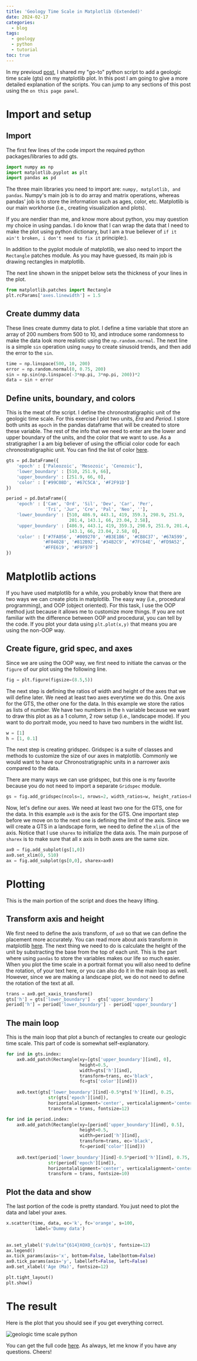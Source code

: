 ```yaml
---
title: 'Geology Time Scale in Matplotlib (Extended)'
date: 2024-02-17
categories:
  - blog
tags:
  - geology
  - python
  - tutorial
toc: true
---
```

In my previoud [post](https://www.adtma.pw/blog/geotimescale-python/), I shared my "go-to" python script to add a geologic time scale (gts) on my matplotlib plot. In this post I am going to give a more detailed explanation of the scripts. You can jump to any sections of this post using the `on this page panel`.

# Import and setup
## Import
The first few lines of the code import the required python packages/libraries to add gts.

```python
import numpy as np
import matplotlib.pyplot as plt
import pandas as pd
```

The three main libraries you need to import are: `numpy, matplotlib, and pandas`. Numpy's main job is to do array and matrix operations, whereas pandas' job is to store the information such as ages, color, etc. Matplotlib is our main workhorse (i.e., creating visualization and plots).

If you are nerdier than me, and know more about python, you may question my choice in using pandas. I do know that I can wrap the data that I need to make the plot using python dictionary, but I am a true believer of `if it ain't broken, i don't need to fix it` principle:).

In addition to the pyplot module of matplotlib, we also need to import the `Rectangle` patches module. As you may have guessed, its main job is drawing rectangles in matplotlib.

The next line shown in the snippet below sets the thickness of your lines in the plot.

```python
from matplotlib.patches import Rectangle
plt.rcParams['axes.linewidth'] = 1.5
```

## Create dummy data
These lines create dummy data to plot. I define a time variable that store an array of 200 numbers from 500 to 10, and introduce some randomness to make the data look more realistic using the `np.random.normal`. The next line is a simple `sin` operation using `numpy` to create sinusoid trends, and then add the error to the `sin`.

```python
time = np.linspace(500, 10, 200)
error = np.random.normal(0, 0.75, 200)
sin = np.sin(np.linspace(-3*np.pi, 3*np.pi, 200))*2
data = sin + error
```

## Define units, boundary, and colors
This is the meat of the script. I define the chronostratigraphic unit of the geologic time scale. For this exercise I plot two units, *Era* and *Period*. I store both units as `epoch` in the pandas dataframe that will be created to store these variable. The rest of the info that we need to enter are the lower and upper boundary of the units, and the color that we want to use. As a stratigrapher I a am big believer of using the official color code for each chronostratigraphic unit. You can find the list of color [here](https://ccgm.org/en/product/colour-code-according-to-the-commission-for-the-geological-map-of-the-world-cgmw/).

```python
gts = pd.DataFrame({
    'epoch' : ['Paleozoic', 'Mesozoic', 'Cenozoic'],
    'lower_boundary' : [510, 251.9, 66],
    'upper_boundary' : [251.9, 66, 0],
    'color' : ['#99C08D', '#67C5CA', '#F2F91D']
})

period = pd.DataFrame({
    'epoch' : ['Cam', 'Ord', 'Sil', 'Dev', 'Car', 'Per',
               'Tri', 'Jur', 'Cre', 'Pal', 'Neo', ''],
    'lower_boundary' : [510, 486.9, 443.1, 419, 359.3, 298.9, 251.9,
                        201.4, 143.1, 66, 23.04, 2.58],
    'upper_boundary' : [486.9, 443.1, 419, 359.3, 298.9, 251.9, 201.4,
                        143.1, 66, 23.04, 2.58, 0],
    'color' : ['#7FA056', '#009270', '#B3E1B6', '#CB8C37', '#67A599',
              '#F04028', '#812B92', '#34B2C9', '#7FC64E', '#FD9A52',
              '#FFE619', '#F9F97F']
})
```


# Matplotlib actions
If you have used matplotlib for a while, you probably know that there are two ways we can create plots in matplotlib. The easy way (i.e., procedural programming), and OOP (object oriented). For this task, I use the OOP method just because it allows me to customize more things. If you are not familiar with the difference between OOP and procedural, you can tell by the code. If you plot your data using `plt.plot(x,y)` that means you are using the non-OOP way.

## Create figure, grid spec, and axes
Since we are using the OOP way, we first need to initiate the canvas or the `figure` of our plot using the following line.

```python
fig = plt.figure(figsize=(8.5,5))
```

The next step is defining the ratios of width and height of the axes that we will define later. We need at least two axes everytime we do this. One axis for the GTS, the other one for the data. In this example we store the ratios as lists of number. We have two numbers in the `h` variable because we want to draw this plot as as a 1 column, 2 row setup (i.e., landscape mode). If you want to do portrait mode, you need to have two numbers in the widht list.

```python
w = [1]
h = [1, 0.1]
```

The next step is creating gridspec. Gridspec is a suite of classes and methods to customize the size of our axes in matplotlib. Commonly we would want to have our Chronostratigraphic units in a narrower axis compared to the data. 

There are many ways we can use gridspec, but this one is my favorite because you do not need to import a separate `Gridspec` module.

```python
gs = fig.add_gridspec(ncols=1, nrows=2, width_ratios=w, height_ratios=h)
```

Now, let's define our axes. We need at least two one for the GTS, one for the data. In this example `ax0` is the axis for the GTS. One important step before we move on to the next one is defining the limit of the axis. Since we will create a GTS in a landscape form, we need to define the  `xlim` of the axis. Notice that I use `sharex` to initialize the data axis. The main purpose of `sharex` is to make sure that all x axis in both axes are the same size.

```python
ax0 = fig.add_subplot(gs[1,0])
ax0.set_xlim(0, 510)
ax = fig.add_subplot(gs[0,0], sharex=ax0)
```


# Plotting
This is the main portion of the script and does the heavy lifting.
## Transform axis and height
We first need to define the axis transform, of `ax0` so that we can define the placement more accurately. You can read more about axis transform in matplotlib [here](https://matplotlib.org/stable/users/explain/artists/transforms_tutorial.html). The next thing we need to do is calculate the height of the unit by substracting the base from the top of each unit. This is the part where using `pandas` to store the variables makes our life so much easier. When you plot the time scale in a portrait format you will also need to define the rotation, of your text here, or you can also do it in the main loop as well. However, since we are making a landscape plot, we do not need to define the rotation of the text at all.

```python
trans = ax0.get_xaxis_transform()
gts['h'] = gts['lower_boundary'] - gts['upper_boundary']
period['h'] = period['lower_boundary'] - period['upper_boundary']
```

## The main loop
This is the main loop that plot a bunch of rectangles to create our geologic time scale. This part of code is somewhat self-explanatory.

```python
for ind in gts.index:
    ax0.add_patch(Rectangle(xy=[gts['upper_boundary'][ind], 0],
                            height=0.5,
                            width=gts['h'][ind],
                            transform=trans, ec='black',
                            fc=gts['color'][ind]))
    
    ax0.text(gts['lower_boundary'][ind]-0.5*gts['h'][ind], 0.25, 
                str(gts['epoch'][ind]),
                horizontalalignment='center', verticalalignment='center',
                transform = trans, fontsize=12)

for ind in period.index:
    ax0.add_patch(Rectangle(xy=[period['upper_boundary'][ind], 0.5],
                            height=0.5,
                            width=period['h'][ind],
                            transform=trans, ec='black',
                            fc=period['color'][ind]))
    
    ax0.text(period['lower_boundary'][ind]-0.5*period['h'][ind], 0.75, 
                str(period['epoch'][ind]),
                horizontalalignment='center', verticalalignment='center',
                transform = trans, fontsize=10)
```

## Plot the data and show
The last portion of the code is pretty standard. You just need to plot the data and label your axes.
```python
x.scatter(time, data, ec='k', fc='orange', s=100,
           label='Dummy data')
		   
		   
ax.set_ylabel('$\delta^{614}XOXO_{carb}$', fontsize=12)
ax.legend()
ax.tick_params(axis='x', bottom=False, labelbottom=False)
ax0.tick_params(axis='y', labelleft=False, left=False)
ax0.set_xlabel('Age (Ma)', fontsize=12)

plt.tight_layout()
plt.show()
```


# The result
Here is the plot that you should see if you get everything correct.

![geologic time scale python](https://user-images.githubusercontent.com/59095982/251918388-54b75d56-7d4b-4960-922c-523d75d65be6.png)

You can get the full code [here](https://www.adtma.pw/blog/geotimescale-python/). As always, let me know if you have any questions. Cheers!